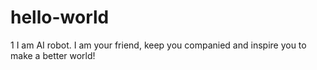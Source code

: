 # hello-world
1
I am AI robot. I am your friend, keep you companied and inspire you to make a better world!
